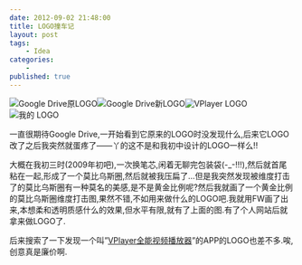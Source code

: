 ```yaml
---
date: 2012-09-02 21:48:00
title: LOGO撞车记
layout: post
tags:
    - Idea
categories:
    - 
published: true
---
```


![Google Drive原LOGO](http://photo2.bababian.com/upload6/20120902/1DCBD76B64951CE6C02D12082749A58F_100.jpg)![Google Drive新LOGO](http://photo2.bababian.com/upload6/20120902/E211000D19034CE369E8F1F7C3BC28B3_100.jpg)![VPlayer LOGO](http://photo2.bababian.com/upload6/20120902/87051DB241E96128AB17EE3798A1D7AB_100.jpg)![我的 LOGO](http://photo2.bababian.com/upload6/20120902/433DE6DAFBEE849CD5E15A73ED5F140C_100.jpg)

一直很期待Google Drive,一开始看到它原来的LOGO时没发现什么,后来它LOGO改了之后我突然就蛋疼了——丫的这不是和我初中设计的LOGO一样么!!

大概在我初三时(2009年初吧),一次换笔芯,闲着无聊完包装袋(-_-!!!),然后就首尾粘在一起,形成了一个莫比乌斯圈,然后就被我压扁了…但是我突然发现被维度打击了的莫比乌斯圈有一种莫名的美感,是不是黄金比例呢?然后我就画了一个黄金比例的莫比乌斯圈维度打击图,果然不错,不如用来做什么的LOGO吧.我就用FW画了出来,本想柔和透明质感什么的效果,但水平有限,就有了上面的图.有了个人网站后就拿来做LOGO了.

后来搜索了一下发现一个叫”[VPlayer全能视频播放器](https://vplayer.net/)”的APP的LOGO也差不多.唉,创意真是廉价啊.